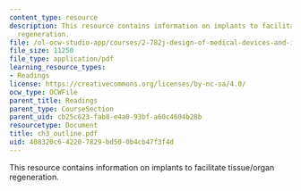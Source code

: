 ```yaml
---
content_type: resource
description: This resource contains information on implants to facilitate tissue/organ
  regeneration.
file: /ol-ocw-studio-app/courses/2-782j-design-of-medical-devices-and-implants-spring-2006/408320c642207829bd500b4cb47f3f4d_ch3_outline.pdf
file_size: 11250
file_type: application/pdf
learning_resource_types:
- Readings
license: https://creativecommons.org/licenses/by-nc-sa/4.0/
ocw_type: OCWFile
parent_title: Readings
parent_type: CourseSection
parent_uid: cb25c623-fab8-e4a0-93bf-a60c4604b28b
resourcetype: Document
title: ch3_outline.pdf
uid: 408320c6-4220-7829-bd50-0b4cb47f3f4d
---
```

This resource contains information on implants to facilitate tissue/organ regeneration.